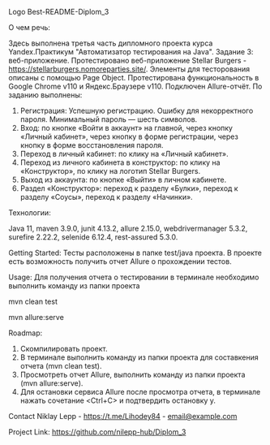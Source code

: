 Logo
Best-README-Diplom_3

О чем речь:

Здесь выполнена третья часть дипломного проекта курса Yandex.Практикум "Автоматизатор тестирования на Java". Задание 3: веб-приложение. 
Протестировано веб-приложение Stellar Burgers - https://stellarburgers.nomoreparties.site/. Элементы для тесторования описаны с помощью Page Object. Протестирована функциональность в Google Chrome v110 и Яндекс.Браузере v110. Подключен Allure-отчёт.
По заданию выполнены:
1. Регистрация: Успешную регистрацию. Ошибку для некорректного пароля. Минимальный пароль — шесть символов.
2. Вход: по кнопке «Войти в аккаунт» на главной, через кнопку «Личный кабинет», через кнопку в форме регистрации, через кнопку в форме восстановления пароля.
3. Переход в личный кабинет: по клику на «Личный кабинет».
4. Переход из личного кабинета в конструктор: по клику на «Конструктор», по клику на логотип Stellar Burgers.
5. Выход из аккаунта: по кнопке «Выйти» в личном кабинете.
6. Раздел «Конструктор»: переход к разделу «Булки», переход к разделу «Соусы», переход к разделу «Начинки».

Технологии:

Java 11,
maven 3.9.0,
junit 4.13.2,
allure 2.15.0,
webdrivermanager 5.3.2,
surefire 2.22.2,
selenide 6.12.4,
rest-assured 5.3.0.

Getting Started:
Тесты расположены в папке test/java проекта. В проекте есть возможность получить отчет Allure о прохождении тестов.

Usage:
Для получения отчета о тестировании в терминале необходимо выполнить команду из папки проекта

mvn clean test

mvn allure:serve 

Roadmap:
1. Скомпилировать проект.
2. В терминале выполнить команду из папки проекта для составкения отчета (mvn clean test).
3. Просмотреть отчет Allure, выполнить команду из папки проекта (mvn allure:serve).
4. Для остановки сервиса Allure после просмотра отчета, в терминале нажать сочетание <Ctrl+C> и подтвердить остановку y.
 
Contact
Niklay Lepp - https://t.me/Lihodey84 - email@example.com

Project Link: https://github.com/nilepp-hub/Diplom_3
